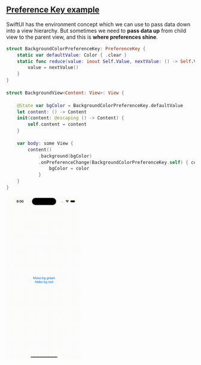 ## [Preference Key example](https://swiftwithmajid.com/2020/01/15/the-magic-of-view-preferences-in-swiftui/)


SwiftUI has the environment concept which we can use to pass data down into a view hierarchy. But sometimes we need to **pass data up** from child view to the parent view, and this is **where preferences shine**.

```swift
struct BackgroundColorPreferenceKey: PreferenceKey {
    static var defaultValue: Color { .clear }
    static func reduce(value: inout Self.Value, nextValue: () -> Self.Value) {
        value = nextValue()
    }
}

struct BackgroundView<Content: View>: View {

    @State var bgColor = BackgroundColorPreferenceKey.defaultValue
    let content: () -> Content
    init(content: @escaping () -> Content) {
        self.content = content
    }
    
    var body: some View {
        content()
            .background(bgColor)
            .onPreferenceChange(BackgroundColorPreferenceKey.self) { color in
                bgColor = color
            }
    }
}
```

<img src="preview.gif" width="40%" >
